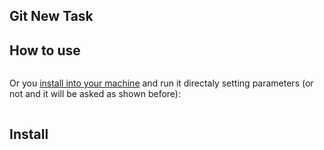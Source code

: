 Git New Task
------------

How to use
----------

```bash

```

Or you [install into your machine](#install) and run it directaly setting parameters (or not and it will be asked as shown before):


```
```

Install
-------
